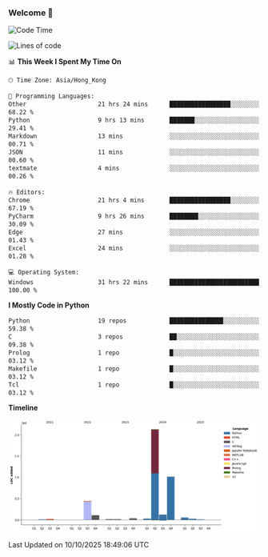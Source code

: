 ### Welcome 👋

<!--START_SECTION:waka-->
![Code Time](http://img.shields.io/badge/Code%20Time-2%2C729%20hrs%2030%20mins-blue)

![Lines of code](https://img.shields.io/badge/From%20Hello%20World%20I%27ve%20Written-4.0%20million%20lines%20of%20code-blue)

📊 **This Week I Spent My Time On** 

```text
🕑︎ Time Zone: Asia/Hong_Kong

💬 Programming Languages: 
Other                    21 hrs 24 mins      █████████████████░░░░░░░░   68.22 % 
Python                   9 hrs 13 mins       ███████░░░░░░░░░░░░░░░░░░   29.41 % 
Markdown                 13 mins             ░░░░░░░░░░░░░░░░░░░░░░░░░   00.71 % 
JSON                     11 mins             ░░░░░░░░░░░░░░░░░░░░░░░░░   00.60 % 
textmate                 4 mins              ░░░░░░░░░░░░░░░░░░░░░░░░░   00.26 % 

🔥 Editors: 
Chrome                   21 hrs 4 mins       █████████████████░░░░░░░░   67.19 % 
PyCharm                  9 hrs 26 mins       ████████░░░░░░░░░░░░░░░░░   30.09 % 
Edge                     27 mins             ░░░░░░░░░░░░░░░░░░░░░░░░░   01.43 % 
Excel                    24 mins             ░░░░░░░░░░░░░░░░░░░░░░░░░   01.28 % 

💻 Operating System: 
Windows                  31 hrs 22 mins      █████████████████████████   100.00 % 
```

**I Mostly Code in Python** 

```text
Python                   19 repos            ███████████████░░░░░░░░░░   59.38 % 
C                        3 repos             ██░░░░░░░░░░░░░░░░░░░░░░░   09.38 % 
Prolog                   1 repo              █░░░░░░░░░░░░░░░░░░░░░░░░   03.12 % 
Makefile                 1 repo              █░░░░░░░░░░░░░░░░░░░░░░░░   03.12 % 
Tcl                      1 repo              █░░░░░░░░░░░░░░░░░░░░░░░░   03.12 % 
```



**Timeline**

![Lines of Code chart](https://raw.githubusercontent.com/xhj2501/xhj2501/main/assets/bar_graph.png)


 Last Updated on 10/10/2025 18:49:06 UTC
<!--END_SECTION:waka-->

